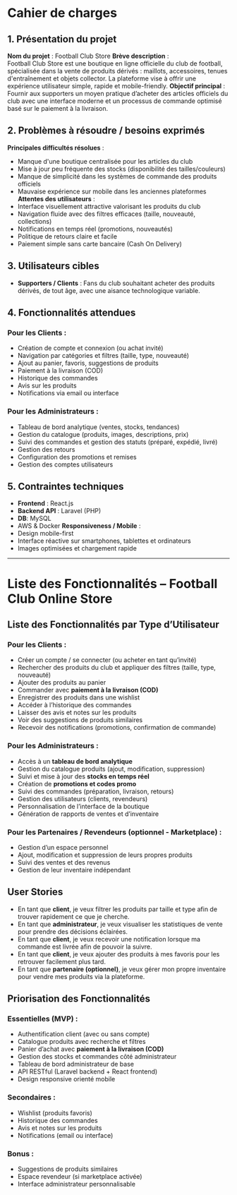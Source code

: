 # Cahier de charges

## 1. Présentation du projet
**Nom du projet** : Football Club Store
**Brève description** :  
Football Club Store est une boutique en ligne officielle du club de football, spécialisée dans la vente de produits dérivés : maillots, accessoires, tenues d'entraînement et objets collector. La plateforme vise à offrir une expérience utilisateur simple, rapide et mobile-friendly.
**Objectif principal** :  
Fournir aux supporters un moyen pratique d’acheter des articles officiels du club avec une interface moderne et un processus de commande optimisé basé sur le paiement à la livraison.

## 2. Problèmes à résoudre / besoins exprimés
**Principales difficultés résolues** :
- Manque d'une boutique centralisée pour les articles du club
- Mise à jour peu fréquente des stocks (disponibilité des tailles/couleurs)
- Manque de simplicité dans les systèmes de commande des produits officiels
- Mauvaise expérience sur mobile dans les anciennes plateformes
**Attentes des utilisateurs** :
- Interface visuellement attractive valorisant les produits du club
- Navigation fluide avec des filtres efficaces (taille, nouveauté, collections)
- Notifications en temps réel (promotions, nouveautés)
- Politique de retours claire et facile
- Paiement simple sans carte bancaire (Cash On Delivery)

## 3. Utilisateurs cibles
- **Supporters / Clients** : Fans du club souhaitant acheter des produits dérivés, de tout âge, avec une aisance technologique variable.

## 4. Fonctionnalités attendues
### Pour les Clients :
- Création de compte et connexion (ou achat invité)
- Navigation par catégories et filtres (taille, type, nouveauté)
- Ajout au panier, favoris, suggestions de produits
- Paiement à la livraison (COD)
- Historique des commandes
- Avis sur les produits
- Notifications via email ou interface
### Pour les Administrateurs :
- Tableau de bord analytique (ventes, stocks, tendances)
- Gestion du catalogue (produits, images, descriptions, prix)
- Suivi des commandes et gestion des statuts (préparé, expédié, livré)
- Gestion des retours
- Configuration des promotions et remises
- Gestion des comptes utilisateurs

## 5. Contraintes techniques
- **Frontend** : React.js
- **Backend API** : Laravel (PHP)
- **DB**: MySQL
- AWS & Docker
**Responsiveness / Mobile** :
- Design mobile-first
- Interface réactive sur smartphones, tablettes et ordinateurs
- Images optimisées et chargement rapide

---

# Liste des Fonctionnalités – Football Club Online Store


## Liste des Fonctionnalités par Type d’Utilisateur
### Pour les Clients :
- Créer un compte / se connecter (ou acheter en tant qu’invité)
- Rechercher des produits du club et appliquer des filtres (taille, type, nouveauté)
- Ajouter des produits au panier
- Commander avec **paiement à la livraison (COD)**
- Enregistrer des produits dans une wishlist
- Accéder à l’historique des commandes
- Laisser des avis et notes sur les produits
- Voir des suggestions de produits similaires
- Recevoir des notifications (promotions, confirmation de commande)
### Pour les Administrateurs :
- Accès à un **tableau de bord analytique**
- Gestion du catalogue produits (ajout, modification, suppression)
- Suivi et mise à jour des **stocks en temps réel**
- Création de **promotions et codes promo**
- Suivi des commandes (préparation, livraison, retours)
- Gestion des utilisateurs (clients, revendeurs)
- Personnalisation de l’interface de la boutique
- Génération de rapports de ventes et d’inventaire
### Pour les Partenaires / Revendeurs (optionnel - Marketplace) :
- Gestion d’un espace personnel
- Ajout, modification et suppression de leurs propres produits
- Suivi des ventes et des revenus
- Gestion de leur inventaire indépendant

## User Stories
- En tant que **client**, je veux filtrer les produits par taille et type afin de trouver rapidement ce que je cherche.
- En tant que **administrateur**, je veux visualiser les statistiques de vente pour prendre des décisions éclairées.
- En tant que **client**, je veux recevoir une notification lorsque ma commande est livrée afin de pouvoir la suivre.
- En tant que **client**, je veux ajouter des produits à mes favoris pour les retrouver facilement plus tard.
- En tant que **partenaire (optionnel)**, je veux gérer mon propre inventaire pour vendre mes produits via la plateforme.

## Priorisation des Fonctionnalités
### Essentielles (MVP) :
- Authentification client (avec ou sans compte)
- Catalogue produits avec recherche et filtres
- Panier d’achat avec **paiement à la livraison (COD)**
- Gestion des stocks et commandes côté administrateur
- Tableau de bord administrateur de base
- API RESTful (Laravel backend + React frontend)
- Design responsive orienté mobile
### Secondaires :
- Wishlist (produits favoris)
- Historique des commandes
- Avis et notes sur les produits
- Notifications (email ou interface)
### Bonus :
- Suggestions de produits similaires
- Espace revendeur (si marketplace activée)
- Interface administrateur personnalisable

